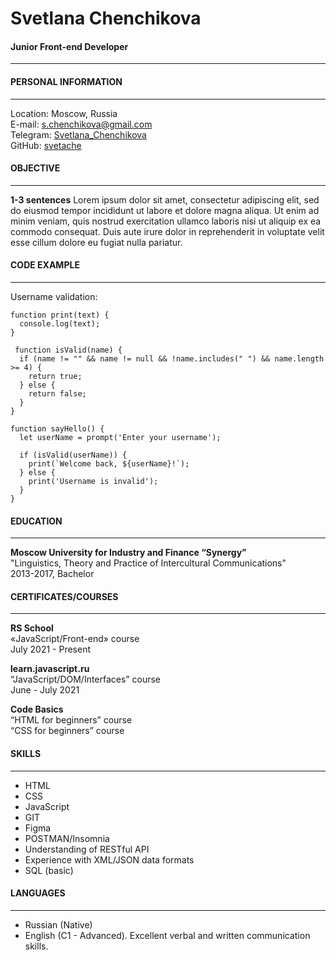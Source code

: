 # Svetlana Chenchikova  
#### Junior Front-end Developer
___
#### PERSONAL INFORMATION  
__________
Location: Moscow, Russia  
E-mail: s.chenchikova@gmail.com  
Telegram: [Svetlana_Chenchikova](https://t.me/Svetlana_Chenchikova)  
GitHub: [svetache](https://github.com/svetache)


#### OBJECTIVE
_____
**1-3 sentences** 
Lorem ipsum dolor sit amet, consectetur adipiscing elit, sed do eiusmod tempor incididunt ut labore et dolore magna aliqua. Ut enim ad minim veniam, quis nostrud exercitation ullamco laboris nisi ut aliquip ex ea commodo consequat. Duis aute irure dolor in reprehenderit in voluptate velit esse cillum dolore eu fugiat nulla pariatur.

#### CODE EXAMPLE
___
Username validation:

```
function print(text) {
  console.log(text);
}
 
 function isValid(name) {
  if (name != "" && name != null && !name.includes(" ") && name.length >= 4) {
    return true;
  } else {
    return false;
  }
}

function sayHello() {
  let userName = prompt('Enter your username');
  
  if (isValid(userName)) {
    print(`Welcome back, ${userName}!`);
  } else {
    print('Username is invalid');
  }
}
```
#### EDUCATION
___
**Moscow University for Industry and Finance “Synergy”**  
"Linguistics, Theory and Practice of Intercultural Communications"  
2013-2017, Bachelor
#### CERTIFICATES/COURSES
___
**RS School**  
«JavaScript/Front-end» course  
July 2021 - Present 

**learn.javascript.ru**  
“JavaScript/DOM/Interfaces” course  
June - July 2021

**Code Basics**  
“HTML for beginners” course  
“CSS for beginners” course


#### SKILLS  
___
- HTML
- CSS
- JavaScript
- GIT
- Figma
- POSTMAN/Insomnia
- Understanding of RESTful API  
- Experience with XML/JSON data formats    
- SQL (basic)  

#### LANGUAGES  
_____
- Russian (Native)
- English (C1 - Advanced). Excellent verbal and written communication skills.
